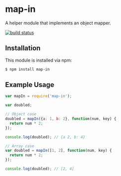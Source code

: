 # map-in

A helper module that implements an object mapper.

[![build status](https://secure.travis-ci.org/allain/map-in.png)](http://travis-ci.org/allain/map-in)

## Installation

This module is installed via npm:

``` bash
$ npm install map-in
```

## Example Usage

``` js
var mapIn = require('map-in');

var doubled;

// Object case
doubled = mapIn({a: 1, b: 2}, function(num, key) {
  return num * 2;
});

console.log(doubled); // {a 2, b: 4}

// Array case
var doubled = mapIn([1, 2], function(num, key) {
  return num * 2;
});

console.log(doubled); // [2, 4]

```
